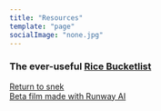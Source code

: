 ```yaml
---
title: "Resources"
template: "page"
socialImage: "none.jpg"
---
```

### The ever-useful [Rice Bucketlist](https://tinyurl.com/ricebucketlist)<br>
[Return to snek](https://i.ibb.co/C6rL1NJ/Knowledge-is-the-greatest-gift.png)<br>
[Beta film made with Runway AI](https://www.youtube.com/watch?v=iu7E3R2l7Jc)
